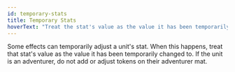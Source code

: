 ```yaml
---
id: temporary-stats
title: Temporary Stats
hoverText: "Treat the stat's value as the value it has been temporarily changed to. If the unit is an adventurer, do not add or adjust tokens on their adventurer mat."
---
```


Some effects can temporarily adjust a unit's stat. When this happens, treat that stat's value as the value it has been temporarily changed to. If the unit is an adventurer, do not add or adjust tokens on their adventurer mat.